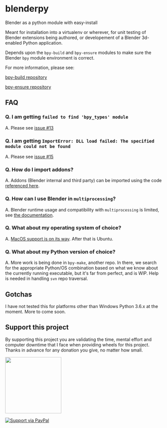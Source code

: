# blenderpy
Blender as a python module with easy-install

Meant for installation into a virtualenv or wherever, for unit testing of Blender extensions being authored, or developement of a Blender 3d-enabled Python application.

Depends upon the `bpy-build` and `bpy-ensure` modules to make sure the Blender `bpy` module environment is correct.

For more information, please see:

[bpy-build repository](https://github.com/TylerGubala/bpy-build)

[bpy-ensure repository](https://github.com/TylerGubala/bpy-ensure)

## FAQ

### Q. I am getting `failed to find 'bpy_types' module`

A. Please see [issue #13](https://github.com/TylerGubala/blenderpy/issues/13)

### Q. I am getting `ImportError: DLL load failed: The specified module could not be found`

A. Please see [issue #15](https://github.com/TylerGubala/blenderpy/issues/15)

### Q. How do I import addons?

A. Addons (Blender internal and third party) can be imported using the code [referenced here](https://github.com/TylerGubala/blenderpy/wiki/Caveat---Importing-Addons).

### Q. How can I use Blender in `multiprocessing`?

A. Blender runtime usage and compatibility with `multiprocessing` is limited, see [the documentation](https://github.com/TylerGubala/blenderpy/wiki/Caveat---Usage-with-multiprocessing).

### Q. What about my operating system of choice?

A. [MacOS support is on its way](https://github.com/TylerGubala/blenderpy/wiki/Platform---MacoOS#build-script). After that is Ubuntu.

### Q. What about my Python version of choice?

A. More work is being done in `bpy-make`, another repo. In there, we search for the appropriate Python/OS combination based on what we know about the currently running executable, but it's far from perfect, and is WIP. Help is needed in handling `svn` repo traversal.

## Gotchas

I have not tested this for platforms other than Windows Python 3.6.x at the moment. More to come soon.

## Support this project

By supporting this project you are validating the time, mental effort and computer downtime that I face when providing wheels for this project. Thanks in advance for any donation you give, no matter how small.

<a href="https://www.patreon.com/bePatron?u=3979551" data-patreon-widget-type="become-patron-button"><img src="https://cloakandmeeple.files.wordpress.com/2017/06/become_a_patron_button3x.png?w=610" width="180px"></a>

[![Support via PayPal](https://cdn.rawgit.com/twolfson/paypal-github-button/1.0.0/dist/button.svg)](https://www.paypal.me/tylergubala/)
